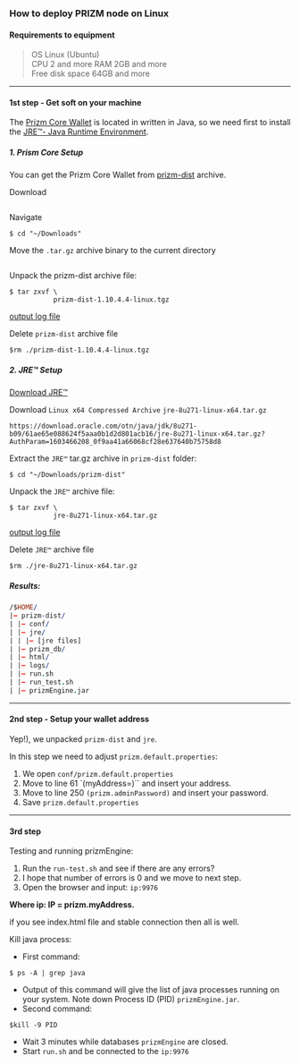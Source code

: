 ### How to deploy PRIZM node on Linux

#### Requirements to equipment

>OS Linux (Ubuntu)  
CPU 2 and more
RAM 2GB and more  
Free disk space 64GB and more

---
#### 1st step - Get soft on your machine
The [Prizm Core Wallet](https://github.com/cryptokult/prizm_core_wallet) is located in written in Java, so we need first to install the [JRE™- Java Runtime Environment](https://www.oracle.com/java/technologies/javase-jre8-downloads.html).

##### 1. Prism Core Setup
You can get the Prizm Core Wallet from [prizm-dist](http://tech.prizm.space/files/prizm-dist-1.10.4.4-linux.tgz) archive.

Download
```shell
```

Navigate
```shell
$ cd "~/Downloads"
```

Move the `.tar.gz` archive binary to the current directory
```shell
```
Unpack the prizm-dist archive file:
```shell
$ tar zxvf \
           prizm-dist-1.10.4.4-linux.tgz
```
[output log file](./prizm-dist-1.10.4.4-linux.tgz_setup_console_log.md)

Delete `prizm-dist` archive file
```shell
$rm ./prizm-dist-1.10.4.4-linux.tgz
```

##### 2. JRE™ Setup

[Download JRE™](https://www.oracle.com/technetwork/java/javase/downloads/jre8-downloads-2133155.html)

Download `Linux x64 Compressed Archive` `jre-8u271-linux-x64.tar.gz`
```
https://download.oracle.com/otn/java/jdk/8u271-b09/61ae65e088624f5aaa0b1d2d801acb16/jre-8u271-linux-x64.tar.gz?AuthParam=1603466208_0f9aa41a66068cf28e637640b75758d8
```

Extract the `JRE™` tar.gz archive in `prizm-dist` folder:
```shell
$ cd "~/Downloads/prizm-dist"
```

Unpack the `JRE™` archive file:
```shell
$ tar zxvf \
           jre-8u271-linux-x64.tar.gz
```
[output log file](jre-8u271-linux-x64.tar.gz_setup_console_log.md)

Delete `JRE™` archive file
```shell
$rm ./jre-8u271-linux-x64.tar.gz
```


##### Results:
```prolog
/$HOME/
|— prizm-dist/
| |— conf/
| |— jre/
| | |— [jre files]
| |— prizm_db/
| |— html/
| |— logs/
| |— run.sh
| |— run_test.sh
| |— prizmEngine.jar
```

---
#### 2nd step - Setup your wallet address

Yep!), we unpacked `prizm-dist` and `jre`.

In this step we need to adjust `prizm.default.properties`:

1. We open `conf/prizm.default.properties`
2. Move to line 61 `(myAddress=)`` and insert your address.
3. Move to line 250 `(prizm.adminPassword)` and insert your password.
4. Save `prizm.default.properties`

---
#### 3rd step
Testing and running prizmEngine:

1. Run the `run-test.sh` and see if there are any errors?
2. I hope that number of errors is 0 and we move to next step.
3. Open the browser and input: `ip:9976`

**Where ip: IP = prizm.myAddress.**

if you see index.html file and stable connection then all is well.

Kill java process:

- First command:
```shell
$ ps -A | grep java
```
- Output of this command will give the list of java processes running on your system. Note down Process ID (PID) `prizmEngine.jar`.
- Second command:
```shell
$kill -9 PID
```
- Wait 3 minutes while databases `prizmEngine` are closed.
- Start `run.sh` and be connected to the `ip:9976`
